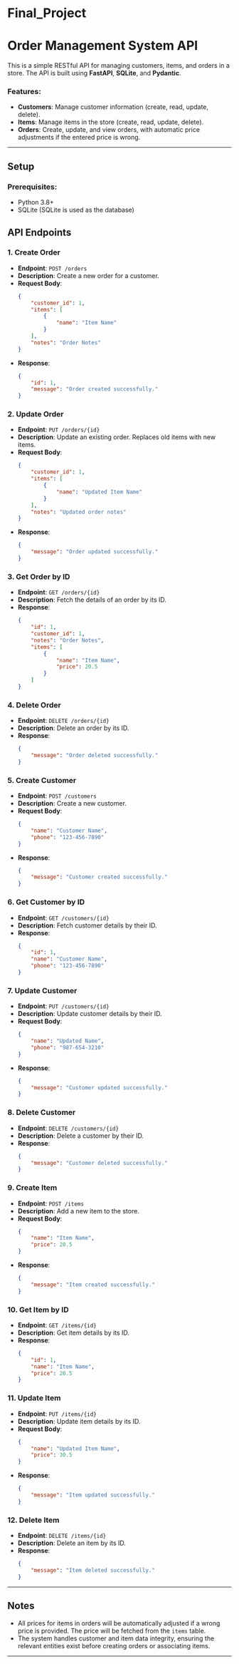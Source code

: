 # Final_Project
# Order Management System API

This is a simple RESTful API for managing customers, items, and orders in a store. The API is built using **FastAPI**, **SQLite**, and **Pydantic**.

### Features:
- **Customers**: Manage customer information (create, read, update, delete).
- **Items**: Manage items in the store (create, read, update, delete).
- **Orders**: Create, update, and view orders, with automatic price adjustments if the entered price is wrong.

---

## Setup

### Prerequisites:
- Python 3.8+
- SQLite (SQLite is used as the database)

## API Endpoints

### 1. **Create Order**

- **Endpoint**: `POST /orders`
- **Description**: Create a new order for a customer.
- **Request Body**:
    ```json
    {
        "customer_id": 1,
        "items": [
            {
                "name": "Item Name"
            }
        ],
        "notes": "Order Notes"
    }
    ```
- **Response**:
    ```json
    {
        "id": 1,
        "message": "Order created successfully."
    }
    ```

### 2. **Update Order**

- **Endpoint**: `PUT /orders/{id}`
- **Description**: Update an existing order. Replaces old items with new items.
- **Request Body**:
    ```json
    {
        "customer_id": 1,
        "items": [
            {
                "name": "Updated Item Name"
            }
        ],
        "notes": "Updated order notes"
    }
    ```
- **Response**:
    ```json
    {
        "message": "Order updated successfully."
    }
    ```

### 3. **Get Order by ID**

- **Endpoint**: `GET /orders/{id}`
- **Description**: Fetch the details of an order by its ID.
- **Response**:
    ```json
    {
        "id": 1,
        "customer_id": 1,
        "notes": "Order Notes",
        "items": [
            {
                "name": "Item Name",
                "price": 20.5
            }
        ]
    }
    ```

### 4. **Delete Order**

- **Endpoint**: `DELETE /orders/{id}`
- **Description**: Delete an order by its ID.
- **Response**:
    ```json
    {
        "message": "Order deleted successfully."
    }
    ```

### 5. **Create Customer**

- **Endpoint**: `POST /customers`
- **Description**: Create a new customer.
- **Request Body**:
    ```json
    {
        "name": "Customer Name",
        "phone": "123-456-7890"
    }
    ```
- **Response**:
    ```json
    {
        "message": "Customer created successfully."
    }
    ```

### 6. **Get Customer by ID**

- **Endpoint**: `GET /customers/{id}`
- **Description**: Fetch customer details by their ID.
- **Response**:
    ```json
    {
        "id": 1,
        "name": "Customer Name",
        "phone": "123-456-7890"
    }
    ```

### 7. **Update Customer**

- **Endpoint**: `PUT /customers/{id}`
- **Description**: Update customer details by their ID.
- **Request Body**:
    ```json
    {
        "name": "Updated Name",
        "phone": "987-654-3210"
    }
    ```
- **Response**:
    ```json
    {
        "message": "Customer updated successfully."
    }
    ```

### 8. **Delete Customer**

- **Endpoint**: `DELETE /customers/{id}`
- **Description**: Delete a customer by their ID.
- **Response**:
    ```json
    {
        "message": "Customer deleted successfully."
    }
    ```

### 9. **Create Item**

- **Endpoint**: `POST /items`
- **Description**: Add a new item to the store.
- **Request Body**:
    ```json
    {
        "name": "Item Name",
        "price": 20.5
    }
    ```
- **Response**:
    ```json
    {
        "message": "Item created successfully."
    }
    ```

### 10. **Get Item by ID**

- **Endpoint**: `GET /items/{id}`
- **Description**: Get item details by its ID.
- **Response**:
    ```json
    {
        "id": 1,
        "name": "Item Name",
        "price": 20.5
    }
    ```

### 11. **Update Item**

- **Endpoint**: `PUT /items/{id}`
- **Description**: Update item details by its ID.
- **Request Body**:
    ```json
    {
        "name": "Updated Item Name",
        "price": 30.5
    }
    ```
- **Response**:
    ```json
    {
        "message": "Item updated successfully."
    }
    ```

### 12. **Delete Item**

- **Endpoint**: `DELETE /items/{id}`
- **Description**: Delete an item by its ID.
- **Response**:
    ```json
    {
        "message": "Item deleted successfully."
    }
    ```

---

## Notes

- All prices for items in orders will be automatically adjusted if a wrong price is provided. The price will be fetched from the `items` table.
- The system handles customer and item data integrity, ensuring the relevant entities exist before creating orders or associating items.

---

